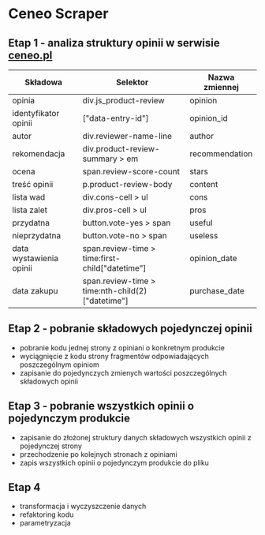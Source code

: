 # Ceneo Scraper

## Etap 1 - analiza struktury opinii w serwisie [ceneo.pl](https://www.ceneo.pl/)
|Składowa                |Selektor                                        |Nazwa zmiennej|
|------------------------|------------------------------------------------|--------------|
|opinia                  |div.js_product-review                            |opinion       |
|identyfikator opinii    |["data-entry-id"]                               |opinion_id    |
|autor                   |div.reviewer-name-line                          |author        |
|rekomendacja            |div.product-review-summary > em                 |recommendation|
|ocena                   |span.review-score-count                         |stars         |
|treść opinii            |p.product-review-body                           |content       |
|lista wad               |div.cons-cell > ul                              |cons          |
|lista zalet             |div.pros-cell > ul                              |pros          |
|przydatna               |button.vote-yes > span                          |useful        |
|nieprzydatna            |button.vote-no > span                           |useless       |
|data wystawienia opinii |span.review-time > time:first-child["datetime"] |opinion_date  |
|data zakupu             |span.review-time > time:nth-child(2)["datetime"]|purchase_date |

## Etap 2 - pobranie składowych pojedynczej opinii
- pobranie kodu jednej strony z opiniani o konkretnym produkcie
- wyciągnięcie z kodu strony fragmentów odpowiadających poszczególnym opiniom
- zapisanie do pojedynczych zmienych wartości poszczególnych składowych opinii

## Etap 3 - pobranie wszystkich opinii o pojedynczym produkcie
- zapisanie do złożonej struktury danych składowych wszystkich opinii z pojedynczej strony
- przechodzenie po kolejnych stronach z opiniami 
- zapis wszystkich opinii o pojedynczym produkcie do pliku

## Etap 4
- transformacja i wyczyszczenie danych
- refaktoring kodu
- parametryzacja 